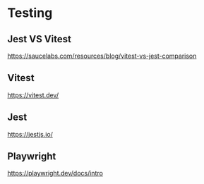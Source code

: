 # Testing

## Jest VS Vitest

https://saucelabs.com/resources/blog/vitest-vs-jest-comparison


## Vitest

https://vitest.dev/


## Jest

https://jestjs.io/

## Playwright

https://playwright.dev/docs/intro
